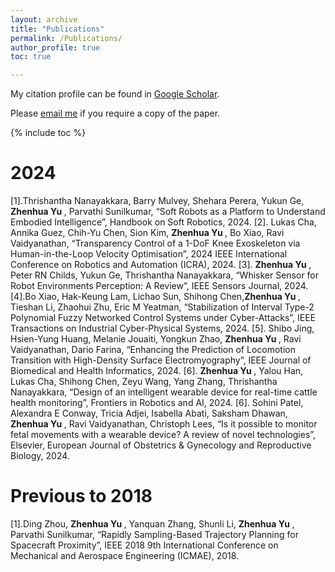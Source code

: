 ```yaml
---
layout: archive
title: "Publications"
permalink: /Publications/
author_profile: true
toc: true

---
```

My citation profile can be found in [Google Scholar](https://scholar.google.co.uk/citations?hl=en&user=2qygvtQAAAAJ&view_op=list_works&sortby=pubdate).

Please [email me](mailto:zhenhua.yu@abdn.ac.uk) if you require a copy of the paper.

<!-- <sup>*</sup> denotes corresponding author. -->

{% include toc %}

<!-- # Preprint -->

# 2024
[1].Thrishantha Nanayakkara, Barry Mulvey, Shehara Perera, Yukun Ge,  <strong>Zhenhua Yu </strong>, Parvathi Sunilkumar, “Soft Robots as a Platform to Understand Embodied Intelligence”, Handbook on Soft Robotics, 2024.
[2]. Lukas Cha, Annika Guez, Chih-Yu Chen, Sion Kim, <strong>Zhenhua Yu </strong>, Bo Xiao, Ravi Vaidyanathan, “Transparency Control of a 1-DoF Knee Exoskeleton via Human-in-the-Loop Velocity Optimisation”, 2024 IEEE International Conference on Robotics and Automation (ICRA), 2024.
[3]. <strong>Zhenhua Yu </strong>, Peter RN Childs, Yukun Ge, Thrishantha Nanayakkara, “Whisker Sensor for Robot Environments Perception: A Review”, IEEE Sensors Journal, 2024.
[4].Bo Xiao, Hak-Keung Lam, Lichao Sun, Shihong Chen,<strong>Zhenhua Yu </strong>, Tieshan Li, Zhaohui Zhu, Eric M Yeatman, “Stabilization of Interval Type-2 Polynomial Fuzzy Networked Control Systems under Cyber-Attacks”, IEEE Transactions on Industrial Cyber-Physical Systems, 2024.
[5]. Shibo Jing, Hsien-Yung Huang, Melanie Jouaiti, Yongkun Zhao, <strong>Zhenhua Yu </strong>, Ravi Vaidyanathan, Dario Farina, “Enhancing the Prediction of Locomotion Transition with High-Density Surface Electromyography”, IEEE Journal of Biomedical and Health Informatics, 2024.
[6]. <strong>Zhenhua Yu </strong>, Yalou Han, Lukas Cha, Shihong Chen, Zeyu Wang, Yang Zhang, Thrishantha Nanayakkara, “Design of an intelligent wearable device for real-time cattle health monitoring”, Frontiers in Robotics and AI, 2024.
[6]. Sohini Patel, Alexandra E Conway, Tricia Adjei, Isabella Abati, Saksham Dhawan, <strong>Zhenhua Yu </strong>, Ravi Vaidyanathan, Christoph Lees, “Is it possible to monitor fetal movements with a wearable device? A review of novel technologies”, Elsevier, European Journal of Obstetrics & Gynecology and Reproductive Biology, 2024.

# Previous to 2018
[1].Ding Zhou, <strong>Zhenhua Yu </strong>, Yanquan Zhang, Shunli Li,  <strong>Zhenhua Yu </strong>, Parvathi Sunilkumar, “Rapidly Sampling-Based Trajectory Planning for Spacecraft Proximity”, IEEE 2018 9th International Conference on Mechanical and Aerospace Engineering (ICMAE), 2018.
